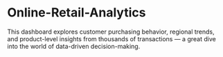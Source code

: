 # Online-Retail-Analytics
This dashboard explores customer purchasing behavior, regional trends, and product-level insights from thousands of transactions — a great dive into the world of data-driven decision-making.
